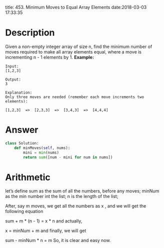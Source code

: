 title: 453. Minimum Moves to Equal Array Elements
date:2018-03-03 17:33:35
# Description

Given a non-empty integer array of size n, find the minimum number of moves required to make all array elements equal, where a move is incrementing n - 1 elements by 1.
**Example:**
```
Input:
[1,2,3]

Output:
3

Explanation:
Only three moves are needed (remember each move increments two elements):

[1,2,3]  =>  [2,3,3]  =>  [3,4,3]  =>  [4,4,4]
```

# Answer
```python
class Solution:
    def minMoves(self, nums):
        mini = min(nums)
        return sum([num - mini for num in nums])
```

# Arithmetic
let’s define sum as the sum of all the numbers, before any moves; minNum as the min number int the list; n is the length of the list;

After, say m moves, we get all the numbers as x , and we will get the following equation

 sum + m * (n - 1) = x * n
and actually,

  x = minNum + m
and finally, we will get

  sum - minNum * n = m
So, it is clear and easy now.